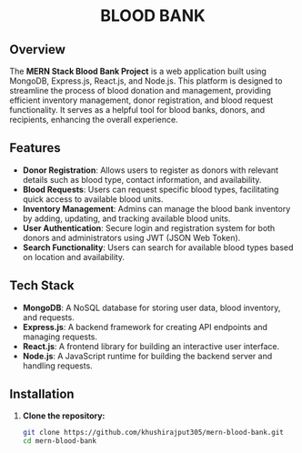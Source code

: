 # <div align="center">BLOOD BANK</div>

## Overview
The **MERN Stack Blood Bank Project** is a web application built using MongoDB, Express.js, React.js, and Node.js. This platform is designed to streamline the process of blood donation and management, providing efficient inventory management, donor registration, and blood request functionality. It serves as a helpful tool for blood banks, donors, and recipients, enhancing the overall experience.

## Features
- **Donor Registration**: Allows users to register as donors with relevant details such as blood type, contact information, and availability.
- **Blood Requests**: Users can request specific blood types, facilitating quick access to available blood units.
- **Inventory Management**: Admins can manage the blood bank inventory by adding, updating, and tracking available blood units.
- **User Authentication**: Secure login and registration system for both donors and administrators using JWT (JSON Web Token).
- **Search Functionality**: Users can search for available blood types based on location and availability.

## Tech Stack
- **MongoDB**: A NoSQL database for storing user data, blood inventory, and requests.
- **Express.js**: A backend framework for creating API endpoints and managing requests.
- **React.js**: A frontend library for building an interactive user interface.
- **Node.js**: A JavaScript runtime for building the backend server and handling requests.

## Installation

1. **Clone the repository:**

   ```bash
   git clone https://github.com/khushirajput305/mern-blood-bank.git
   cd mern-blood-bank
